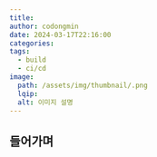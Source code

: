```yaml
---
title:
author: codongmin
date: 2024-03-17T22:16:00
categories:
tags:
  - build
  - ci/cd
image:
  path: /assets/img/thumbnail/.png
  lqip:
  alt: 이미지 설명
---
```


## 들어가며
